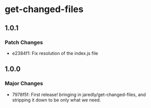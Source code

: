 # get-changed-files

## 1.0.1

### Patch Changes

-   e2384f1: Fix resolution of the index.js file

## 1.0.0

### Major Changes

-   7978f5f: First release! bringing in jaredly/get-changed-files, and stripping it down to be only what we need.
